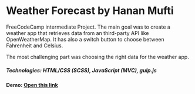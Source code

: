 Weather Forecast by Hanan Mufti
===============================

FreeCodeCamp intermediate Project. The main goal was to create a weather app that retrieves data from an third-party API like OpenWeatherMap. It has also a switch button to choose between Fahrenheit and Celsius.

The most challenging part was choosing the right data for the weather app.

##### Technologies: HTML/CSS (SCSS), JavaScript (MVC), gulp.js

#### Demo: [Open this link](http://h-arts.github.io/freecodecamp/weather-forecast/)

